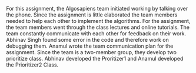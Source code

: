 For this assignment, the Algosapiens team initiated working by talking over the phone.
Since the assignment is little elaborated the team members needed to help each other to implement the algorithms. 
For the assignment, the team members went through the class lectures and online tutorials. 
The team constantly communicate with each other for feedback on their work.
Abhinav Singh found some error in the code and therefore work on debugging them. 
Anamul wrote the team communication plan for the assignment. 
Since the team is a two-member group, they develop two prioritize class. 
Abhinav developed the Proritizer1 and Anamul developed the Prioritizer2 Class.
